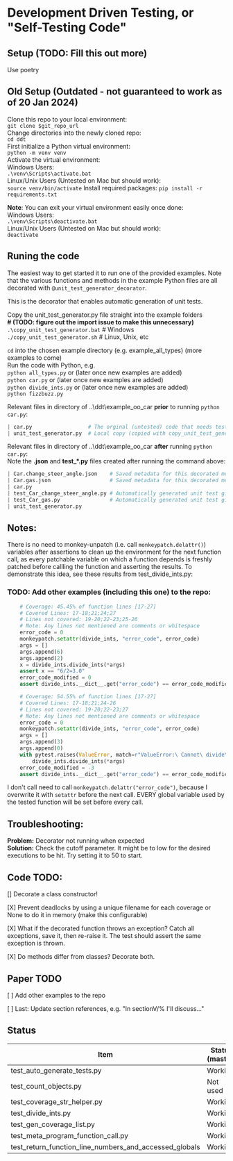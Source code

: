 # Development Driven Testing, or "Self-Testing Code"

## Setup (TODO: Fill this out more)
Use poetry 

## Old Setup (Outdated - not guaranteed to work as of 20 Jan 2024)
Clone this repo to your local environment:  
`git clone $git_repo_url`  
Change directories into the newly cloned repo:  
`cd ddt`  
First initialize a Python virtual environment:  
`python -m venv venv`  
Activate the virtual environment:  
Windows Users:  
`.\venv\Scripts\activate.bat`  
Linux/Unix Users (Untested on Mac but should work):  
`source venv/bin/activate`
Install required packages:
`pip install -r requirements.txt`

**Note**:
You can exit your virtual environment easily once done:  
Windows Users:  
`.\venv\Scripts\deactivate.bat`  
Linux/Unix Users (Untested on Mac but should work):  
`deactivate`

## Runing the code

The easiest way to get started it to run one of the provided examples.
Note that the various functions and methods in the example Python files 
are all decorated with `@unit_test_generator_decorator`.

This is the decorator that enables automatic generation of unit tests.

Copy the unit_test_generator.py file straight into the example folders  
**\# (TODO: figure out the import issue to make this unnecessary)**  
`.\copy_unit_test_generator.bat` # Windows  
`./copy_unit_test_generator.sh`  # Linux, Unix, etc  

`cd` into the chosen example directory (e.g. example_all_types) (more examples to come)  
Run the code with Python, e.g.  
    `python all_types.py` or  (later once new examples are added)   
    `python car.py` or  (later once new examples are added)   
    `python divide_ints.py` or  (later once new examples are added)   
    `python fizzbuzz.py`

Relevant files in directory of ..\ddt\example_oo_car **prior** to running `python car.py`:
```python
| car.py                  # The orginal (untested) code that needs tests!
| unit_test_generator.py  # Local copy (copied with copy_unit_test_generator.{sh,bat})
```
Relevant files in directory of ..\ddt\example_oo_car **after** running `python car.py`:  
Note the **.json** and **test_*.py** files created after running the command above:
```python
| Car.change_steer_angle.json    # Saved metadata for this decorated method
| Car.gas.json                   # Saved metadata for this decorated method
| car.py
| test_Car_change_steer_angle.py # Automatically generated unit test given car.py
| test_Car_gas.py                # Automatically generated unit test given car.py
| unit_test_generator.py
```
## Notes:
There is no need to monkey-unpatch (i.e. call `monkeypatch.delattr()`) variables after assertions to clean up the environment for the next function call, as every patchable variable on which a function depends is freshly patched before callling the function and asserting the results.
To demonstrate this idea, see these results from test_divide_ints.py:
### TODO: Add other examples (including this one) to the repo:
```python
    # Coverage: 45.45% of function lines [17-27]
    # Covered Lines: 17-18;21;24;27
    # Lines not covered: 19-20;22-23;25-26
    # Note: Any lines not mentioned are comments or whitespace
    error_code = 0
    monkeypatch.setattr(divide_ints, "error_code", error_code)
    args = []
    args.append(6)
    args.append(2)
    x = divide_ints.divide_ints(*args)
    assert x == "6/2=3.0"
    error_code_modified = 0
    assert divide_ints.__dict__.get("error_code") == error_code_modified

    # Coverage: 54.55% of function lines [17-27]
    # Covered Lines: 17-18;21;24-26
    # Lines not covered: 19-20;22-23;27
    # Note: Any lines not mentioned are comments or whitespace
    error_code = 0
    monkeypatch.setattr(divide_ints, "error_code", error_code)
    args = []
    args.append(3)
    args.append(0)
    with pytest.raises(ValueError, match=r"ValueError:\ Cannot\ divide\ by\ zero!"):
        divide_ints.divide_ints(*args)
    error_code_modified = -3
    assert divide_ints.__dict__.get("error_code") == error_code_modified
```
I don't call need to call `monkeypatch.delattr("error_code")`, because I overwrite it with `setattr` before the next call.  EVERY global variable 
used by the tested function will be set before every call.


## Troubleshooting:
**Problem:** Decorator not running when expected  
**Solution:**  Check the cutoff parameter.  It might be to low for the desired executions to be hit.  Try setting it to 50 to start.


## Code TODO:
[] Decorate a class constructor!   

[X] Prevent deadlocks by using a unique filename for each coverage or None to do it in memory (make this configurable)

[X] What if the decorated function throws an exception?  Catch all exceptions, save it, then re-raise it.  The test should assert the same exception is thrown.

[X] Do methods differ from classes?  Decorate both.

## Paper TODO

[ ] Add other examples to the repo

[ ] Last: Update section references, e.g. "In sectionV/% I'll discuss..."

## Status
| Item         | Status (master) |
|--------------|-----------|
|test_auto_generate_tests.py|Working|
|test_count_objects.py|Not used|
|test_coverage_str_helper.py|Working|
|test_divide_ints.py|Working|
|test_gen_coverage_list.py|Working|
|test_meta_program_function_call.py|Working|
|test_return_function_line_numbers_and_accessed_globals|Working|
